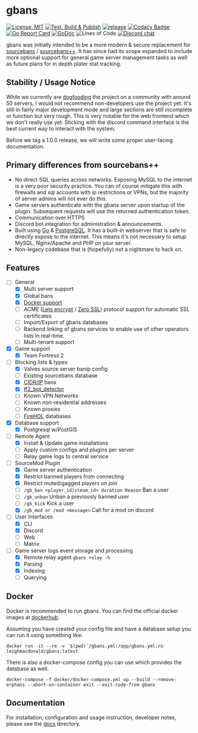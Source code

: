 # gbans

[![License: MIT](https://img.shields.io/badge/License-MIT-yellow.svg)](https://opensource.org/licenses/MIT)
[![Test, Build & Publish](https://github.com/leighmacdonald/gbans/actions/workflows/build.yml/badge.svg?branch=master)](https://github.com/leighmacdonald/gbans/actions/workflows/build.yml)
[![release](https://github.com/leighmacdonald/gbans/actions/workflows/release.yml/badge.svg?event=release)](https://github.com/leighmacdonald/gbans/actions/workflows/release.yml)
[![Codacy Badge](https://api.codacy.com/project/badge/Grade/f06234b0551a49cc8ac111d7b77827b2)](https://www.codacy.com/manual/leighmacdonald/gbans?utm_source=github.com&amp;utm_medium=referral&amp;utm_content=leighmacdonald/gbans&amp;utm_campaign=Badge_Grade)
[![Go Report Card](https://goreportcard.com/badge/github.com/leighmacdonald/gbans)](https://goreportcard.com/report/github.com/leighmacdonald/gbans)
[![GoDoc](https://godoc.org/github.com/leighmacdonald/gbans?status.svg)](https://pkg.go.dev/github.com/leighmacdonald/gbans)
![Lines of Code](https://tokei.rs/b1/github/leighmacdonald/gbans)
[![Discord chat](https://img.shields.io/discord/704508824320475218)](https://discord.gg/YEWed3wY3F)

gbans was initially intended to be a more modern & secure replacement 
for [sourcebans](https://github.com/GameConnect/sourcebansv1) / [sourcebans++](https://sbpp.dev). It has since
had its scope expanded to include more optional support for general game server management tasks as well
as future plans for in depth plater stat tracking.


## Stability / Usage Notice

While we currently are [dogfooding](https://en.wikipedia.org/wiki/Eating_your_own_dog_food) the project on a 
community with around 50 servers, I would not recommend non-developers use the project yet. It's still in fairly 
major development mode and large sections are still incomplete or function but very rough. This is 
very notable for the web frontend which we don't really use yet. Sticking with the discord command interface is the 
best current way to interact with the system.

Before we tag a 1.0.0 release, we will write some proper user-facing documentation.

## Primary differences from sourcebans++

- No direct SQL queries across networks. Exposing MySQL to the internet is a very poor security practice. You can 
of course mitigate this with firewalls and sql accounts with ip restrictions or VPNs, but the majority of 
server admins will not ever do this.
- Game servers authenticate with the gbans server upon startup of the plugin. Subsequent requests will use the returned
authentication token.
- Communication over HTTPS
- Discord bot integration for administration & announcements.
- Built using [Go](https://golang.org/) & [PostgreSQL](https://www.postgresql.org/). It has a built-in 
webserver that is safe to directly expose to the internet. This means it's not necessary to setup MySQL, 
Nginx/Apache and PHP on your server.
- Non-legacy codebase that is (hopefully) not a nightmare to hack on.

## Features

- [ ] General
  - [x] Multi server support
  - [x] Global bans
  - [x] [Docker support](https://hub.docker.com/repository/docker/leighmacdonald/gbans)
  - [ ] ACME ([Lets encrypt](https://letsencrypt.org/) / [Zero SSL](https://zerossl.com/)) protocol support for automatic SSL certificates
  - [ ] Import/Export of gbans databases
  - [ ] Backend linking of gbans services to enable use of other operators lists in real-time.
  - [ ] Multi-tenant support
- [x] Game support
   - [x] Team Fortress 2
- [ ] Blocking lists & types 
  - [x] Valves source server banip config 
  - [ ] Existing sourcebans database
  - [x] [CIDR/IP](https://en.wikipedia.org/wiki/Classless_Inter-Domain_Routing) bans
  - [x] [tf2_bot_detector](https://github.com/PazerOP/tf2_bot_detector/blob/master/staging/cfg/playerlist.official.json)
  - [ ] Known VPN Networks
  - [ ] Known non-residential addresses 
  - [ ] Known proxies
  - [ ] [FireHOL](https://github.com/firehol/blocklist-ipsets) databases
- [x] Database support
  - [x] Postgresql w/PostGIS
- [ ] Remote Agent
  - [x] Install & Update game installations
  - [ ] Apply custom configs and plugins per server
  - [ ] Relay game logs to central service
- [ ] SourceMod Plugin
  - [x] Game server authentication
  - [x] Restrict banned players from connecting
  - [x] Restrict muted/gagged players on join
  - [ ] `/gb_ban <player_id|steam_id> duration Reason` Ban a user
  - [ ] `/gb_unban` Unban a previously banned user
  - [ ] `/gb_kick` Kick a user
  - [x] `/gb_mod or /mod <message>` Call for a mod on discord
- [ ] User Interfaces
  - [x] CLI
  - [x] Discord
  - [ ] Web
  - [ ] Matrix
- [ ] Game server logs event storage and processing
  - [x] Remote relay agent `gbans relay -h`
  - [x] Parsing  
  - [x] Indexing 
  - [ ] Querying
    
## Docker

Docker is recommended to run gbans. You can find the official docker images at 
[dockerhub](https://hub.docker.com/repository/docker/leighmacdonald/gbans).

Assuming you have created your config file and have a database setup you can run it using something
like:

    docker run -it --rm -v `$(pwd)`/gbans.yml:/app/gbans.yml:ro leighmacdonald/gbans:latest

There is also a docker-compose config you can use which provides the database as well.

    docker-compose -f docker/docker-compose.yml up --build --remove-orphans --abort-on-container-exit --exit-code-from gbans

## Documentation

For installation, configuration and usage instruction, developer notes, please see the [docs](docs) directory.
